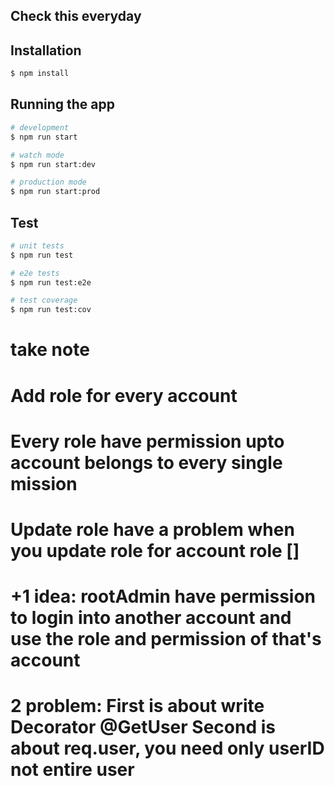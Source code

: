 ## Check this everyday

## Installation

```bash
$ npm install
```

## Running the app

```bash
# development
$ npm run start

# watch mode
$ npm run start:dev

# production mode
$ npm run start:prod
```

## Test

```bash
# unit tests
$ npm run test

# e2e tests
$ npm run test:e2e

# test coverage
$ npm run test:cov
```
# take note
# Add role for every account
# Every role have permission upto account belongs to every single mission
# Update role have a problem when you update role for account role []
# +1 idea: rootAdmin have permission to login into another account and use the role and permission of that's account
# 2 problem: First is about write Decorator @GetUser Second is about req.user, you need only userID not entire user

